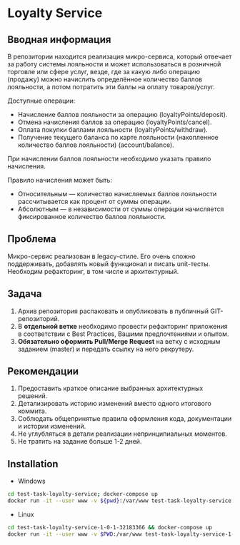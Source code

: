 # Loyalty Service

## Вводная информация

В репозитории находится реализация микро-сервиса, который отвечает за работу 
системы лояльности и может использоваться в розничной торговле или сфере услуг,
везде, где за какую либо операцию (продажу) можно начислить определённое 
количество баллов лояльности, а потом потратить эти баллы на оплату товаров/услуг.

Доступные операции:
- Начисление баллов лояльности за операцию (loyaltyPoints/deposit).
- Отмена начисления баллов за операцию (loyaltyPoints/cancel).
- Оплата покупки баллами лояльности (loyaltyPoints/withdraw).
- Получение текущего баланса по карте лояльности (накопленное количество баллов лояльности) (account/balance).

При начислении баллов лояльности необходимо указать правило начисления.

Правило начисления может быть:
- Относительным — количество начисляемых баллов лояльности рассчитывается как процент от суммы операции.
- Абсолютным — в независимости от суммы операции начисляется фиксированное количество баллов лояльности.

## Проблема

Микро-сервис реализован в legacy-стиле. Его очень сложно поддерживать, добавлять новый функционал и писать unit-тесты. Необходим рефакторинг, в том числе и архитектурный.

## Задача

1. Архив репозитория распаковать и опубликовать в публичный GIT-репозиторий.
2. В **отдельной ветке** необходимо провести рефакторинг приложения в соответствии с Best Practices, Вашими предпочтениями и опытом.
3. **Обязательно оформить Pull/Merge Request** на ветку с исходным заданием (master) и передать ссылку на него рекрутеру.

## Рекомендации

1. Предоставить краткое описание выбранных архитектурных решений.
2. Детализировать историю изменений вместо одного итогового коммита.
3. Соблюдать общепринятые правила оформления кода, документации и истории изменений.
4. Не углубляться в детали реализации непринципиальных моментов.
5. Не тратить на задание больше 1-2 дней.

## Installation

- Windows
```bash
cd test-task-loyalty-service; docker-compose up
docker run -it --user www -v ${pwd}:/var/www test-task-loyalty-service /bin/sh -lc "composer install && cp .env.example .env && php artisan key:generate && php artisan migrate"
```

- Linux
```bash
cd test-task-loyalty-service-1-0-1-32183366 && docker-compose up
docker run -it --user www -v $PWD:/var/www test-task-loyalty-service-1-0-1-32183366 /bin/sh -lc "composer install && cp .env.example .env && php artisan key:generate && php artisan migrate --seed"
```
